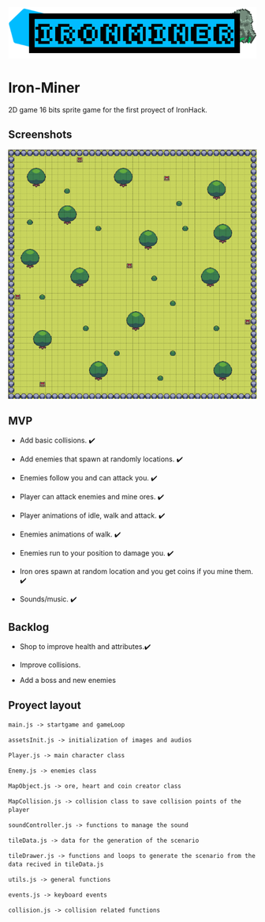 
<p align="center">
  <img src="https://github.com/Csriso/iron-miner/blob/main/banner.png?raw=true" />
</p>


# Iron-Miner

2D game 16 bits sprite game for the first proyect of IronHack.


## Screenshots

![App Screenshot](https://github.com/Csriso/iron-miner/blob/main/screenshot.png?raw=true)


## MVP

- Add basic collisions. ✔️

- Add enemies that spawn at randomly locations. ✔️

- Enemies follow you and can attack you. ✔️

- Player can attack enemies and mine ores. ✔️
 
- Player animations of idle, walk and attack. ✔️
 
- Enemies animations of walk. ✔️
 
- Enemies run to your position to damage you. ✔️
 
- Iron ores spawn at random location and you get coins if you mine them. ✔️
 
- Sounds/music. ✔️

## Backlog

- Shop to improve health and attributes.✔️

- Improve collisions.

- Add a boss and new enemies


## Proyect layout

`main.js -> startgame and gameLoop`

`assetsInit.js -> initialization of images and audios`

`Player.js -> main character class`

`Enemy.js -> enemies class`

`MapObject.js -> ore, heart and coin creator class`

`MapCollision.js -> collision class to save collision points of the player`

`soundController.js -> functions to manage the sound`

`tileData.js -> data for the generation of the scenario`

`tileDrawer.js -> functions and loops to generate the scenario from the data recived in tileData.js`

`utils.js -> general functions`

`events.js -> keyboard events`

`collision.js -> collision related functions`


